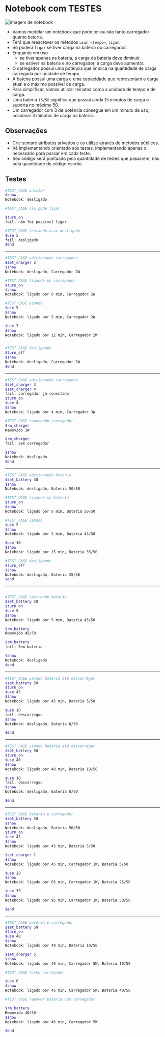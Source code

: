 # Notebook com TESTES

![imagem de notebook](https://raw.githubusercontent.com/qxcodepoo/arcade/master/base/charger/cover.jpg)

- Vamos modelar um notebook que pode ter ou não tanto carregador quanto bateria.
- Terá que reescrever os métodos `usar <tempo>`, `ligar`.
- Só poderá `ligar` se tiver carga na bateria ou carregador.
- Enquanto em uso
  - se tiver apenas na bateria, a carga da bateria deve diminuir.
  - se estiver na bateria e no carregador, a carga deve aumentar.
- O carregador possui uma potência que implica na quantidade de carga carregada por unidade de tempo.
- A bateria possui uma carga e uma capacidade que representam a carga atual e o máximo possível de carga.
- Para simplificar, vamos utilizar minutos como a unidade de tempo e de carga.
- Uma bateria `15/50` significa que possui ainda 15 minutos de carga e suporta no máximo 50.
- Um carregador com 3 de potência consegue em um minuto de uso, adicionar 3 minutos de carga na bateria.

## Observações

- Crie sempre atributos privados e os utilize através de métodos públicos.
- Vá implementando orientado aos testes, implementando apenas o necessário para passar em cada teste.
- Seu código será pontuado pela quantidade de testes que passarem, não pela quantidade de código escrito.

## Testes

```bash
#TEST_CASE iniciar
$show
Notebook: desligado

#TEST_CASE não pode ligar

$turn_on
fail: não foi possível ligar

#TEST_CASE tentando usar desligado
$use 5
fail: desligado
$end
```

___

```bash
#TEST_CASE adicionando carregador
$set_charger 2
$show
Notebook: desligado, Carregador 2W

#TEST_CASE ligando no carregador
$turn_on
$show
Notebook: ligado por 0 min, Carregador 2W

#TEST_CASE usando
$use 5
$show
Notebook: ligado por 5 min, Carregador 2W

$use 7
$show
Notebook: ligado por 12 min, Carregador 2W


#TEST_CASE desligando
$turn_off
$show
Notebook: desligado, Carregador 2W
$end
```

___

```bash
#TEST_CASE adicionando carregador
$set_charger 3
$set_charger 4
fail: carregador já conectado
$turn_on
$use 4
$show
Notebook: ligado por 4 min, Carregador 3W

#TEST_CASE removendo carregador
$rm_charger
Removido 3W

$rm_charger
fail: Sem carregador

$show
Notebook: desligado
$end
```

___

```bash
#TEST_CASE adicionando bateria
$set_battery 50
$show
Notebook: desligado, Bateria 50/50

#TEST_CASE ligando na bateria
$turn_on
$show
Notebook: ligado por 0 min, Bateria 50/50

#TEST_CASE usando
$use 5
$show
Notebook: ligado por 5 min, Bateria 45/50

$use 10
$show
Notebook: ligado por 15 min, Bateria 35/50

#TEST_CASE desligando
$turn_off
$show
Notebook: desligado, Bateria 35/50
$end
```

___

```bash

#TEST_CASE retirando bateria
$set_battery 50
$turn_on
$use 5
$show
Notebook: ligado por 5 min, Bateria 45/50

$rm_battery
Removido 45/50

$rm_battery
fail: Sem bateria

$show
Notebook: desligado
$end
```

___

```bash
#TEST_CASE usando bateria até descarregar
$set_battery 50
$turn_on
$use 45
$show
Notebook: ligado por 45 min, Bateria 5/50

$use 10
fail: descarregou
$show
Notebook: desligado, Bateria 0/50

$end
```

___

```bash
#TEST_CASE usando bateria até descarregar
$set_battery 50
$turn_on
$use 40
$show
Notebook: ligado por 40 min, Bateria 10/50

$use 10
fail: descarregou
$show
Notebook: desligado, Bateria 0/50

$end
```

___

```bash
#TEST_CASE bateria e carregador
$set_battery 50
$show
Notebook: desligado, Bateria 50/50
$turn_on
$use 45
$show
Notebook: ligado por 45 min, Bateria 5/50

$set_charger 1
$show
Notebook: ligado por 45 min, Carregador 1W, Bateria 5/50

$use 20
$show
Notebook: ligado por 65 min, Carregador 1W, Bateria 25/50

$use 30
$show
Notebook: ligado por 95 min, Carregador 1W, Bateria 50/50

$end
```

___

```bash
#TEST_CASE bateria e carregador
$set_battery 50
$turn_on
$use 40
$show
Notebook: ligado por 40 min, Bateria 10/50

$set_charger 5
$show
Notebook: ligado por 40 min, Carregador 5W, Bateria 10/50

#TEST_CASE turbo carregador

$use 6
$show
Notebook: ligado por 46 min, Carregador 5W, Bateria 40/50

#TEST_CASE remover bateria com carregador

$rm_battery
Removido 40/50
$show
Notebook: ligado por 46 min, Carregador 5W

$end
```

